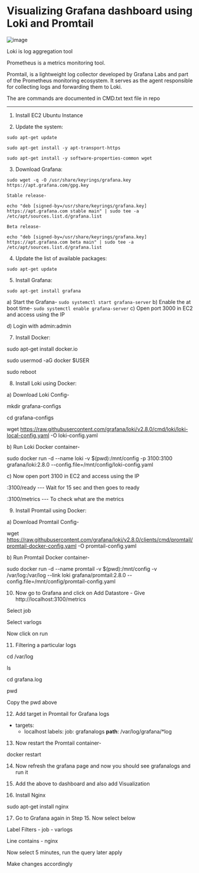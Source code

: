 # Visualizing Grafana dashboard using Loki and Promtail

![image](https://github.com/Pavan-1997/Grafana_Loki_Promtail/assets/32020205/0d47f55c-b104-4d03-85b4-8793f5eadce5)

Loki is log aggregation tool
 
Prometheus is a metrics monitoring tool.

Promtail, is a lightweight log collector developed by Grafana Labs and part of the Prometheus monitoring ecosystem. It serves as the agent responsible for collecting logs and forwarding them to Loki.

The are commands are documented in CMD.txt text file in repo

---

1. Install EC2 Ubuntu Instance 


2. Update the system:
```
sudo apt-get update

sudo apt-get install -y apt-transport-https

sudo apt-get install -y software-properties-common wget
```

3. Download Grafana:
```
sudo wget -q -O /usr/share/keyrings/grafana.key https://apt.grafana.com/gpg.key

Stable release-

echo "deb [signed-by=/usr/share/keyrings/grafana.key] https://apt.grafana.com stable main" | sudo tee -a /etc/apt/sources.list.d/grafana.list

Beta release-

echo "deb [signed-by=/usr/share/keyrings/grafana.key] https://apt.grafana.com beta main" | sudo tee -a /etc/apt/sources.list.d/grafana.list
```

4. Update the list of available packages:
```
sudo apt-get update
```

5. Install Grafana:
```
sudo apt-get install grafana
```
   a) Start the Grafana-
	```
	sudo systemctl start grafana-server
	```
    b) Enable the at boot time-
	```
	sudo systemctl enable grafana-server
	```
c) Open port 3000 in EC2 and access using the IP

d) Login with admin:admin


7. Install Docker:

sudo apt-get install docker.io

sudo usermod -aG docker $USER

sudo reboot


8. Install Loki using Docker:

a) Download Loki Config-

mkdir grafana-configs

cd grafana-configs

wget https://raw.githubusercontent.com/grafana/loki/v2.8.0/cmd/loki/loki-local-config.yaml -O loki-config.yaml

b) Run Loki Docker container-

sudo docker run -d --name loki -v $(pwd):/mnt/config -p 3100:3100 grafana/loki:2.8.0 --config.file=/mnt/config/loki-config.yaml

c) Now open port 3100 in EC2 and access using the IP

<IP>:3100/ready --- Wait for 15 sec and then goes to ready

<IP>:3100/metrics --- To check what are the metrics 


9. Install Promtail using Docker:

a) Download Promtail Config-

wget https://raw.githubusercontent.com/grafana/loki/v2.8.0/clients/cmd/promtail/promtail-docker-config.yaml -O promtail-config.yaml

b) Run Promtail Docker container-

sudo docker run -d --name promtail -v $(pwd):/mnt/config -v /var/log:/var/log --link loki grafana/promtail:2.8.0 --config.file=/mnt/config/promtail-config.yaml


10. Now go to Grafana and click on Add Datastore - Give http://localhost:3100/metrics

Select job

Select varlogs

Now click on run 


11. Filtering a particular logs

cd  /var/log

ls

cd grafana.log

pwd

Copy the pwd above


12. Add target in Promtail for Grafana logs 

 - targets:
      - localhost
    labels:
      job: grafanalogs
      __path__: /var/log/grafana/*log


13. Now restart the Promtail container-

docker restart <container-id>


14. Now refresh the grafana page and now you should see grafanalogs and run it


15. Add the above to dashboard and also add Visualization


16. Install Nginx

sudo apt-get install nginx


17. Go to Grafana again in Step 15. Now select below

Label Filters - job - varlogs
				
Line contains - nginx

Now select 5 minutes, run the query later apply

Make changes accordingly 
